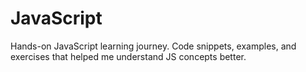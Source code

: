 # JavaScript
Hands-on JavaScript learning journey. Code snippets, examples, and exercises that helped me understand JS concepts better.
